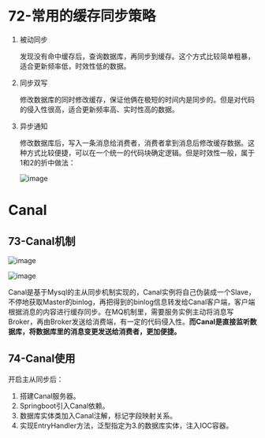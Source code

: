  # 72-常用的缓存同步策略

1. 被动同步

   发现没有命中缓存后，查询数据库，再同步到缓存。这个方式比较简单粗暴，适合更新频率低，时效性低的数据。

2. 同步双写

   修改数据库的同时修改缓存，保证他俩在极短的时间内是同步的。但是对代码的侵入性很高，适合更新频率高、实时性高的数据。

3. 异步通知

   修改数据库后，写入一条消息给消费者，消费者拿到消息后修改缓存数据。这种方式比较便捷，可以在一个统一的代码块确定逻辑。但是时效性一般，属于1和2的折中做法：

   ![image](https://user-images.githubusercontent.com/48977889/173282196-dcdeafff-e823-4b13-9cdc-2584349d0514.png)

# Canal

## 73-Canal机制

![image](https://user-images.githubusercontent.com/48977889/173282402-40fbd968-3e44-4926-a8bb-a4cfd875c929.png)

![image](https://user-images.githubusercontent.com/48977889/173282441-93462d03-034b-4116-b186-dec8f31edfb0.png)

Canal是基于Mysql的主从同步机制实现的，Canal实例将自己伪装成一个Slave，不停地获取Master的binlog，再把得到的binlog信息转发给Canal客户端，客户端根据消息的内容进行缓存同步。在MQ机制里，需要服务实例主动将消息写Broker，再由Broker发送给消费端，有一定的代码侵入性。**而Canal是直接监听数据库，将数据库里的消息变更发送给消费者，更加便捷。**

## 74-Canal使用

开启主从同步后：

1. 搭建Canal服务器。
2. Springboot引入Canal依赖。
3. 数据库实体类加入Canal注解，标记字段映射关系。
4. 实现EntryHandler方法，泛型指定为3.的数据库实体，注入IOC容器。